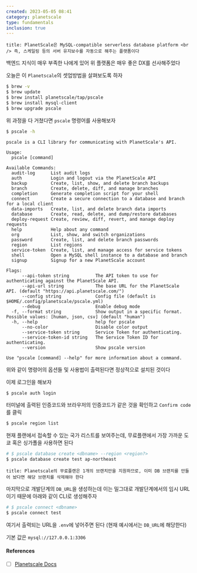 ```yaml
---
created: 2023-05-05 08:41
category: planetscale
type: fundamentals
inclusion: true
---
```


```ad-quote
title: PlanetScale은 MySQL-compatible serverless database platform <br /> 즉, 스케일링 등의 서버 유지보수를 자동으로 해주는 플랫폼이다
```

백엔드 지식이 매우 부족한 나에게 있어 위 플랫폼은 매우 좋은 DX를 선사해주었다

오늘은 이 `Planetscale`의 셋업방법을 살펴보도록 하자

```bash
$ brew -v
$ brew update
$ brew install planetscale/tap/pscale
$ brew install mysql-client
$ brew upgrade pscale
```

위 과정을 다 거쳤다면 `pscale` 명령어를 사용해보자

```bash
$ pscale -h
```

```
pscale is a CLI library for communicating with PlanetScale's API.

Usage:
  pscale [command]

Available Commands:
  audit-log      List audit logs
  auth           Login and logout via the PlanetScale API
  backup         Create, list, show, and delete branch backups
  branch         Create, delete, diff, and manage branches
  completion     Generate completion script for your shell
  connect        Create a secure connection to a database and branch for a local client
  data-imports   Create, list, and delete branch data imports
  database       Create, read, delete, and dump/restore databases
  deploy-request Create, review, diff, revert, and manage deploy requests
  help           Help about any command
  org            List, show, and switch organizations
  password       Create, list, and delete branch passwords
  region         List regions
  service-token  Create, list, and manage access for service tokens
  shell          Open a MySQL shell instance to a database and branch
  signup         Signup for a new PlanetScale account

Flags:
      --api-token string          The API token to use for authenticating against the PlanetScale API.
      --api-url string            The base URL for the PlanetScale API. (default "https://api.planetscale.com/")
      --config string             Config file (default is $HOME/.config/planetscale/pscale.yml)
      --debug                     Enable debug mode
  -f, --format string             Show output in a specific format. Possible values: [human, json, csv] (default "human")
  -h, --help                      help for pscale
      --no-color                  Disable color output
      --service-token string      Service Token for authenticating.
      --service-token-id string   The Service Token ID for authenticating.
      --version                   Show pscale version

Use "pscale [command] --help" for more information about a command.

```

위와 같이 명령어의 옵션들 및 사용법이 출력된다면 정상적으로 설치된 것이다

이제 로그인을 해보자

```bash
$ pscale auth login
```

터미널에 출력된 인증코드와 브라우저의 인증코드가 같은 것을 확인하고 `Confirm code`를 클릭

```bash
$ pscale region list
```

현재 플랜에서 접속할 수 있는 국가 리스트를 보여주는데, 무료플랜에서 가장 가까운 도쿄 혹은 싱가폴을 사용하면 된다

```bash
# $ pscale database create <dbname> --region <region?>
$ pscale database create test ap-northeast
```

```ad-danger
title: Planetscale의 무료플랜은 1개의 브랜치만을 지원하므로, 이미 DB 브랜치를 만들어 놨다면 해당 브랜치를 삭제해야 한다
```

마지막으로 개발단계의 `DB_URL`을 생성하는데 이는 밀그대로 개발단계에서의 임시 URL이기 때문에 아래와 같이 CLI로 생성해주자

```bash
# $ pscale connect <dbname>
$ pscale connect test
```

여기서 출력되는 URL을 `.env`에 넣어주면 된다
(현재 예시에서는 `DB_URL`에 해당한다)

기본 값은 `mysql://127.0.0.1:3306`

#### References
- [ ] [Planetscale Docs](https://planetscale.com/docs/concepts/planetscale-environment-setup#macos-instructions)